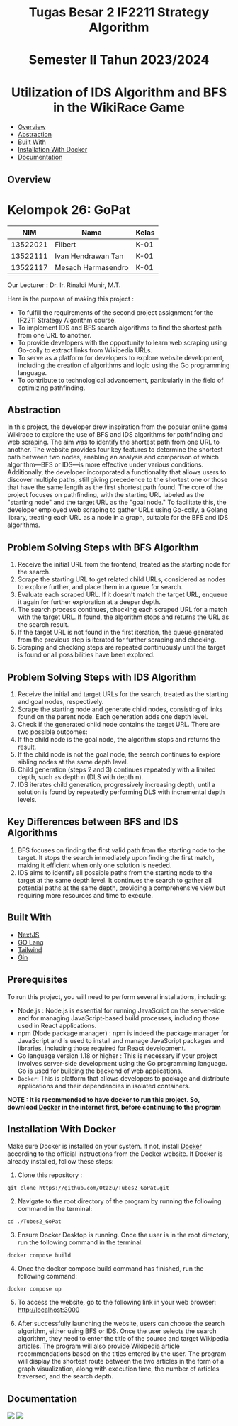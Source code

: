 <h1 align="center">Tugas Besar 2 IF2211 Strategy Algorithm</h1>
<h1 align="center">Semester II Tahun 2023/2024</h1>
<h1 align="center">Utilization of IDS Algorithm and BFS in the WikiRace Game</h1>

- [Overview](#overview)
- [Abstraction](#abstraction)
- [Built With](#built-with)
- [Installation With Docker](#installation-with-docker)
- [Documentation](#documentation)

## Overview

<h1>Kelompok 26: GoPat</h1>

| NIM      | Nama               | Kelas |
| -------- | ------------------ | ----- |
| 13522021 | Filbert            | K-01  |
| 13522111 | Ivan Hendrawan Tan | K-01  |
| 13522117 | Mesach Harmasendro | K-01  |

<p>Our Lecturer : Dr. Ir. Rinaldi Munir, M.T.</p>

Here is the purpose of making this project :

- To fulfill the requirements of the second project assignment for the IF2211 Strategy Algorithm course.
- To implement IDS and BFS search algorithms to find the shortest path from one URL to another.
- To provide developers with the opportunity to learn web scraping using Go-colly to extract links from Wikipedia URLs.
- To serve as a platform for developers to explore website development, including the creation of algorithms and logic using the Go programming language.
- To contribute to technological advancement, particularly in the field of optimizing pathfinding.

## Abstraction

In this project, the developer drew inspiration from the popular online game Wikirace to explore the use of BFS and IDS algorithms for pathfinding and web scraping. The aim was to identify the shortest path from one URL to another. The website provides four key features to determine the shortest path between two nodes, enabling an analysis and comparison of which algorithm—BFS or IDS—is more effective under various conditions. Additionally, the developer incorporated a functionality that allows users to discover multiple paths, still giving precedence to the shortest one or those that have the same length as the first shortest path found. The core of the project focuses on pathfinding, with the starting URL labeled as the "starting node" and the target URL as the "goal node." To facilitate this, the developer employed web scraping to gather URLs using Go-colly, a Golang library, treating each URL as a node in a graph, suitable for the BFS and IDS algorithms.

## Problem Solving Steps with BFS Algorithm

1. Receive the initial URL from the frontend, treated as the starting node for the search.
2. Scrape the starting URL to get related child URLs, considered as nodes to explore further, and place them in a queue for search.
3. Evaluate each scraped URL. If it doesn't match the target URL, enqueue it again for further exploration at a deeper depth.
4. The search process continues, checking each scraped URL for a match with the target URL. If found, the algorithm stops and returns the URL as the search result.
5. If the target URL is not found in the first iteration, the queue generated from the previous step is iterated for further scraping and checking.
6. Scraping and checking steps are repeated continuously until the target is found or all possibilities have been explored.

## Problem Solving Steps with IDS Algorithm

1. Receive the initial and target URLs for the search, treated as the starting and goal nodes, respectively.
2. Scrape the starting node and generate child nodes, consisting of links found on the parent node. Each generation adds one depth level.
3. Check if the generated child node contains the target URL. There are two possible outcomes:
4. If the child node is the goal node, the algorithm stops and returns the result.
5. If the child node is not the goal node, the search continues to explore sibling nodes at the same depth level.
6. Child generation (steps 2 and 3) continues repeatedly with a limited depth, such as depth n (DLS with depth n).
7. IDS iterates child generation, progressively increasing depth, until a solution is found by repeatedly performing DLS with incremental depth levels.

## Key Differences between BFS and IDS Algorithms

1. BFS focuses on finding the first valid path from the starting node to the target. It stops the search immediately upon finding the first match, making it efficient when only one solution is needed.
2. IDS aims to identify all possible paths from the starting node to the target at the same depth level. It continues the search to gather all potential paths at the same depth, providing a comprehensive view but requiring more resources and time to execute.

## Built With

- [NextJS](https://nextjs.org/docs)
- [GO Lang](https://go.dev/)
- [Tailwind](https://tailwindcss.com/)
- [Gin](https://gin-gonic.com/docs/)

## Prerequisites

To run this project, you will need to perform several installations, including:
- Node.js : Node.js is essential for running JavaScript on the server-side and for managing JavaScript-based build processes, including those used in React applications.
- npm (Node package manager) : npm is indeed the package manager for JavaScript and is used to install and manage JavaScript packages and libraries, including those required for React development.
- Go language version 1.18 or higher : This is necessary if your project involves server-side development using the Go programming language. Go is used for building the backend of web applications.
- `Docker`: This is platform that allows developers to package and distribute applications and their dependencies in isolated containers.

**NOTE : It is recommended to have docker to run this project. So, download [Docker](https://www.docker.com/products/docker-desktop/) in the internet first, before continuing to the program**

## Installation With Docker

Make sure Docker is installed on your system. If not, install [Docker](https://www.docker.com/products/docker-desktop/) according to the official instructions from the Docker website. If Docker is already installed, follow these steps:

1. Clone this repository :

```shell
git clone https://github.com/Otzzu/Tubes2_GoPat.git
```

2. Navigate to the root directory of the program by running the following command in the terminal:

```shell
cd ./Tubes2_GoPat
```

3. Ensure Docker Desktop is running. Once the user is in the root directory, run the following command in the terminal:

```shell
docker compose build
```

4. Once the docker compose build command has finished, run the following command:

```shell
docker compose up
```

5. To access the website, go to the following link in your web browser: [http://localhost:3000](http://localhost:3000)

6. After successfully launching the website, users can choose the search algorithm, either using BFS or IDS. Once the user selects the search algorithm, they need to enter the title of the source and target Wikipedia articles. The program will also provide Wikipedia article recommendations based on the titles entered by the user. The program will display the shortest route between the two articles in the form of a graph visualization, along with execution time, the number of articles traversed, and the search depth.

## Documentation

<img src="src/fe/public/home.png">
<img src="src/fe/public/example.png">